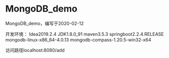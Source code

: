 # MongoDB_demo
MongoDB_demo，编写于2020-02-12

开发环境：
Idea2019.2.4
JDK1.8.0_91
maven3.5.3
springboot2.2.4.RELEASE
mongodb-linux-x86_64-4.0.13
mongodb-compass-1.20.5-win32-x64

访问路径localhost:8080/add

